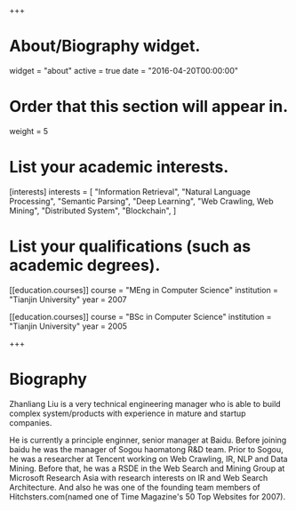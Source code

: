 +++
# About/Biography widget.
widget = "about"
active = true
date = "2016-04-20T00:00:00"

# Order that this section will appear in.
weight = 5

# List your academic interests.
[interests]
  interests = [
    "Information Retrieval",
    "Natural Language Processing",
    "Semantic Parsing",
    "Deep Learning",
    "Web Crawling, Web Mining",
    "Distributed System",
    "Blockchain",
  ]

# List your qualifications (such as academic degrees).
[[education.courses]]
  course = "MEng in Computer Science"
  institution = "Tianjin University"
  year = 2007

[[education.courses]]
  course = "BSc in Computer Science"
  institution = "Tianjin University"
  year = 2005
 
+++

# Biography

Zhanliang Liu is a very technical engineering manager who is able to build complex system/products with experience in mature and startup companies.

He is currently a principle enginner, senior manager at Baidu. Before joining baidu he was the manager of Sogou haomatong R&D team. Prior to Sogou, he was a researcher at Tencent working on Web Crawling, IR, NLP and Data Mining. Before that, he was a RSDE in the Web Search and Mining Group at Microsoft Research Asia with research interests on IR and Web Search Architecture. And also he was one of the founding team members of Hitchsters.com(named one of Time Magazine's 50 Top Websites for 2007).

